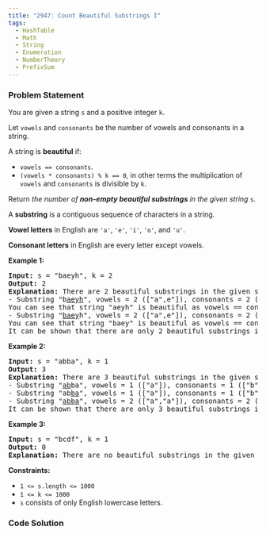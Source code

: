 ```yaml
---
title: "2947: Count Beautiful Substrings I"
tags:
  - HashTable
  - Math
  - String
  - Enumeration
  - NumberTheory
  - PrefixSum
---
```

### Problem Statement

<p>You are given a string <code>s</code> and a positive integer <code>k</code>.</p>

<p>Let <code>vowels</code> and <code>consonants</code> be the number of vowels and consonants in a string.</p>

<p>A string is <strong>beautiful</strong> if:</p>

<ul>
	<li><code>vowels == consonants</code>.</li>
	<li><code>(vowels * consonants) % k == 0</code>, in other terms the multiplication of <code>vowels</code> and <code>consonants</code> is divisible by <code>k</code>.</li>
</ul>

<p>Return <em>the number of <strong>non-empty beautiful substrings</strong> in the given string</em> <code>s</code>.</p>

<p>A <strong>substring</strong> is a contiguous sequence of characters in a string.</p>

<p><strong>Vowel letters</strong> in English are <code>&#39;a&#39;</code>, <code>&#39;e&#39;</code>, <code>&#39;i&#39;</code>, <code>&#39;o&#39;</code>, and <code>&#39;u&#39;</code>.</p>

<p><strong>Consonant letters</strong> in English are every letter except vowels.</p>


<p><strong class="example">Example 1:</strong></p>

<pre>
<strong>Input:</strong> s = &quot;baeyh&quot;, k = 2
<strong>Output:</strong> 2
<strong>Explanation:</strong> There are 2 beautiful substrings in the given string.
- Substring &quot;b<u>aeyh</u>&quot;, vowels = 2 ([&quot;a&quot;,e&quot;]), consonants = 2 ([&quot;y&quot;,&quot;h&quot;]).
You can see that string &quot;aeyh&quot; is beautiful as vowels == consonants and vowels * consonants % k == 0.
- Substring &quot;<u>baey</u>h&quot;, vowels = 2 ([&quot;a&quot;,e&quot;]), consonants = 2 ([&quot;b&quot;,&quot;y&quot;]). 
You can see that string &quot;baey&quot; is beautiful as vowels == consonants and vowels * consonants % k == 0.
It can be shown that there are only 2 beautiful substrings in the given string.
</pre>

<p><strong class="example">Example 2:</strong></p>

<pre>
<strong>Input:</strong> s = &quot;abba&quot;, k = 1
<strong>Output:</strong> 3
<strong>Explanation:</strong> There are 3 beautiful substrings in the given string.
- Substring &quot;<u>ab</u>ba&quot;, vowels = 1 ([&quot;a&quot;]), consonants = 1 ([&quot;b&quot;]). 
- Substring &quot;ab<u>ba</u>&quot;, vowels = 1 ([&quot;a&quot;]), consonants = 1 ([&quot;b&quot;]).
- Substring &quot;<u>abba</u>&quot;, vowels = 2 ([&quot;a&quot;,&quot;a&quot;]), consonants = 2 ([&quot;b&quot;,&quot;b&quot;]).
It can be shown that there are only 3 beautiful substrings in the given string.
</pre>

<p><strong class="example">Example 3:</strong></p>

<pre>
<strong>Input:</strong> s = &quot;bcdf&quot;, k = 1
<strong>Output:</strong> 0
<strong>Explanation:</strong> There are no beautiful substrings in the given string.
</pre>


<p><strong>Constraints:</strong></p>

<ul>
	<li><code>1 &lt;= s.length &lt;= 1000</code></li>
	<li><code>1 &lt;= k &lt;= 1000</code></li>
	<li><code>s</code> consists of only English lowercase letters.</li>
</ul>


### Code Solution

```python

```
